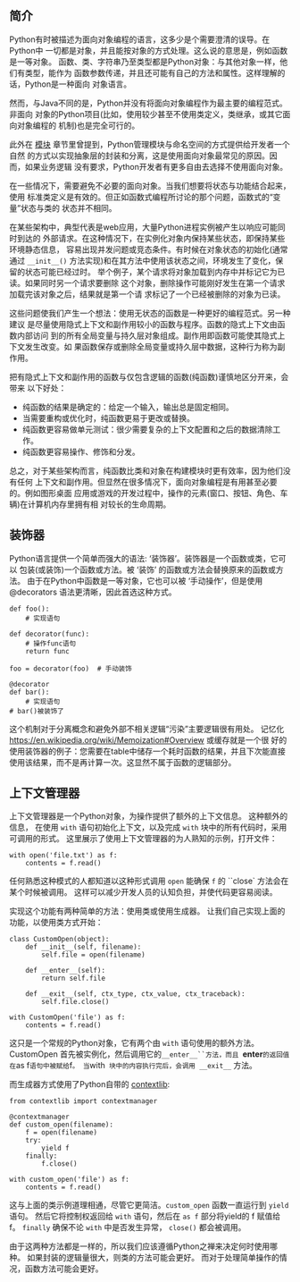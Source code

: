 ## 简介

Python有时被描述为面向对象编程的语言，这多少是个需要澄清的误导。在Python中 一切都是对象，并且能按对象的方式处理。这么说的意思是，例如函数是一等对象。 函数、类、字符串乃至类型都是Python对象：与其他对象一样，他们有类型，能作为 函数参数传递，并且还可能有自己的方法和属性。这样理解的话，Python是一种面向 对象语言。

然而，与Java不同的是，Python并没有将面向对象编程作为最主要的编程范式。非面向 对象的Python项目(比如，使用较少甚至不使用类定义，类继承，或其它面向对象编程的 机制)也是完全可行的。

此外在 [模块](http://pythonguidecn.readthedocs.io/zh/latest/writing/structure.html#id8) 章节里曾提到，Python管理模块与命名空间的方式提供给开发者一个自然 的方式以实现抽象层的封装和分离，这是使用面向对象最常见的原因。因而，如果业务逻辑 没有要求，Python开发者有更多自由去选择不使用面向对象。

在一些情况下，需要避免不必要的面向对象。当我们想要将状态与功能结合起来，使用 标准类定义是有效的。但正如函数式编程所讨论的那个问题，函数式的“变量”状态与类的 状态并不相同。

在某些架构中，典型代表是web应用，大量Python进程实例被产生以响应可能同时到达的 外部请求。在这种情况下，在实例化对象内保持某些状态，即保持某些环境静态信息， 容易出现并发问题或竞态条件。有时候在对象状态的初始化(通常通过 `__init__()` 方法实现)和在其方法中使用该状态之间，环境发生了变化，保留的状态可能已经过时。 举个例子，某个请求将对象加载到内存中并标记它为已读。如果同时另一个请求要删除 这个对象，删除操作可能刚好发生在第一个请求加载完该对象之后，结果就是第一个请 求标记了一个已经被删除的对象为已读。

这些问题使我们产生一个想法：使用无状态的函数是一种更好的编程范式。另一种建议 是尽量使用隐式上下文和副作用较小的函数与程序。函数的隐式上下文由函数内部访问 到的所有全局变量与持久层对象组成。副作用即函数可能使其隐式上下文发生改变。如 果函数保存或删除全局变量或持久层中数据，这种行为称为副作用。

把有隐式上下文和副作用的函数与仅包含逻辑的函数(纯函数)谨慎地区分开来，会带来 以下好处：

- 纯函数的结果是确定的：给定一个输入，输出总是固定相同。
- 当需要重构或优化时，纯函数更易于更改或替换。
- 纯函数更容易做单元测试：很少需要复杂的上下文配置和之后的数据清除工作。
- 纯函数更容易操作、修饰和分发。

总之，对于某些架构而言，纯函数比类和对象在构建模块时更有效率，因为他们没有任何 上下文和副作用。但显然在很多情况下，面向对象编程是有用甚至必要的。例如图形桌面 应用或游戏的开发过程中，操作的元素(窗口、按钮、角色、车辆)在计算机内存里拥有相 对较长的生命周期。

## 装饰器

Python语言提供一个简单而强大的语法: ‘装饰器’。装饰器是一个函数或类，它可以 包装(或装饰)一个函数或方法。被 ‘装饰’ 的函数或方法会替换原来的函数或方法。 由于在Python中函数是一等对象，它也可以被 ‘手动操作’，但是使用@decorators 语法更清晰，因此首选这种方式。

```
def foo():
    # 实现语句

def decorator(func):
    # 操作func语句
    return func

foo = decorator(foo)  # 手动装饰

@decorator
def bar():
    # 实现语句
# bar()被装饰了

```

这个机制对于分离概念和避免外部不相关逻辑“污染”主要逻辑很有用处。 记忆化 <https://en.wikipedia.org/wiki/Memoization#Overview> 或缓存就是一个很 好的使用装饰器的例子：您需要在table中储存一个耗时函数的结果，并且下次能直接 使用该结果，而不是再计算一次。这显然不属于函数的逻辑部分。

## 上下文管理器

上下文管理器是一个Python对象，为操作提供了额外的上下文信息。 这种额外的信息， 在使用 `with` 语句初始化上下文，以及完成 `with` 块中的所有代码时，采用可调用的形式。 这里展示了使用上下文管理器的为人熟知的示例，打开文件：

```
with open('file.txt') as f:
    contents = f.read()

```

任何熟悉这种模式的人都知道以这种形式调用 `open` 能确保 `f` 的 ``close` 方法会在某个时候被调用。 这样可以减少开发人员的认知负担，并使代码更容易阅读。

实现这个功能有两种简单的方法：使用类或使用生成器。 让我们自己实现上面的功能，以使用类方式开始：

```
class CustomOpen(object):
    def __init__(self, filename):
        self.file = open(filename)

    def __enter__(self):
        return self.file

    def __exit__(self, ctx_type, ctx_value, ctx_traceback):
        self.file.close()

with CustomOpen('file') as f:
    contents = f.read()

```

这只是一个常规的Python对象，它有两个由 `with` 语句使用的额外方法。 CustomOpen 首先被实例化，然后调用它的`__enter__``方法，而且 `__enter__` 的返回值在 `as f` 语句中被赋给 `f` 。 当 `with` 块中的内容执行完后，会调用 __exit__` 方法。

而生成器方式使用了Python自带的 [contextlib](https://docs.python.org/2/library/contextlib.html):

```
from contextlib import contextmanager

@contextmanager
def custom_open(filename):
    f = open(filename)
    try:
        yield f
    finally:
        f.close()

with custom_open('file') as f:
    contents = f.read()

```

这与上面的类示例道理相通，尽管它更简洁。`custom_open` 函数一直运行到 `yield` 语句。 然后它将控制权返回给 `with` 语句，然后在 `as f` 部分将yield的 f 赋值给f。 `finally` 确保不论 `with` 中是否发生异常， `close()` 都会被调用。

由于这两种方法都是一样的，所以我们应该遵循Python之禅来决定何时使用哪种。 如果封装的逻辑量很大，则类的方法可能会更好。 而对于处理简单操作的情况，函数方法可能会更好。

